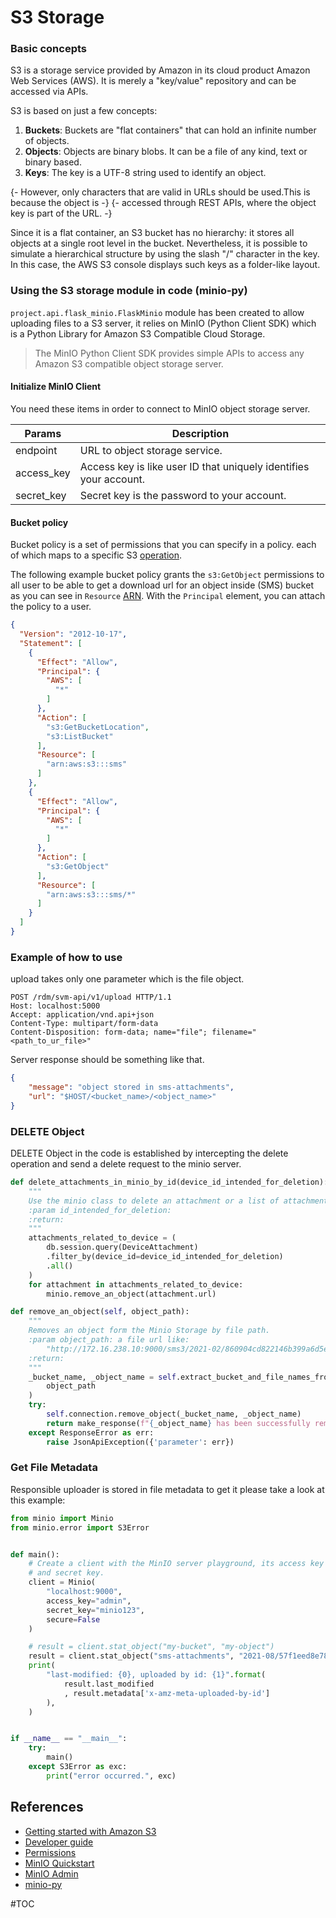 # S3 Storage

### Basic concepts

S3 is a storage service provided by Amazon in its cloud product Amazon Web Services (AWS).
It is merely a "key/value" repository and can be accessed via APIs.

S3 is based on just a few concepts:
1. **Buckets**: Buckets are "flat containers" that can hold an infinite number of objects.
2. **Objects**: Objects are binary blobs. It can be a file of any kind, text or binary based.
3. **Keys**: The key is a UTF-8 string used to identify an object.

{- However, only characters that are valid in URLs should be used.This is because the object is -} 
   {- accessed through REST APIs, where the object key is part of the URL. -}
   
Since it is a flat container, an S3 bucket has no hierarchy: it stores all objects 
at a single root level in the bucket. Nevertheless, it is possible to simulate a 
hierarchical structure by using the slash "/" character in the key. In this case, the AWS S3 
console displays such keys as a folder-like layout.

### Using the S3 storage module in code (minio-py)

`project.api.flask_minio.FlaskMinio` module has been created to allow uploading files to a S3 server,
it relies on MinIO (Python Client SDK) which is a Python Library for Amazon S3 Compatible Cloud Storage.
> The MinIO Python Client SDK provides simple APIs to access any Amazon 
> S3 compatible object storage server.

#### Initialize MinIO Client

You need these items in order to connect to MinIO object storage server.

| Params     | Description                                                      | 
| ---------- | ---------------------------------------------------------------- | 
| endpoint   | URL to object storage service.                                   | 
| access_key | Access key is like user ID that uniquely identifies your account.| 
| secret_key | Secret key is the password to your account.                      | 

#### Bucket policy

Bucket policy is a set of permissions that you can specify in a policy. each of which maps 
to a specific S3 [operation](https://docs.aws.amazon.com/AmazonS3/latest/API/API_Operations.html).

The following example bucket policy grants the `s3:GetObject` permissions to all user to be able 
to get a download url for an object inside (SMS) bucket as you can see in `Resource` [ARN](https://docs.aws.amazon.com/AmazonS3/latest/userguide/s3-arn-format.html).
With the `Principal` element, you can attach the policy to a user.

```json
{
  "Version": "2012-10-17",
  "Statement": [
    {
      "Effect": "Allow",
      "Principal": {
        "AWS": [
          "*"
        ]
      },
      "Action": [
        "s3:GetBucketLocation",
        "s3:ListBucket"
      ],
      "Resource": [
        "arn:aws:s3:::sms"
      ]
    },
    {
      "Effect": "Allow",
      "Principal": {
        "AWS": [
          "*"
        ]
      },
      "Action": [
        "s3:GetObject"
      ],
      "Resource": [
        "arn:aws:s3:::sms/*"
      ]
    }
  ]
}
```

### Example of how to use
upload takes only one parameter which is the file object.

```http 
POST /rdm/svm-api/v1/upload HTTP/1.1
Host: localhost:5000
Accept: application/vnd.api+json
Content-Type: multipart/form-data
Content-Disposition: form-data; name="file"; filename="<path_to_ur_file>"
```
Server response should be something like that.
```json
{
    "message": "object stored in sms-attachments",
    "url": "$HOST/<bucket_name>/<object_name>"
}
```
### DELETE Object

DELETE Object in the code is established by intercepting the delete operation and send a delete 
request to the minio server.
```python
def delete_attachments_in_minio_by_id(device_id_intended_for_deletion):
    """
    Use the minio class to delete an attachment or a list of attachments.
    :param id_intended_for_deletion:
    :return:
    """
    attachments_related_to_device = (
        db.session.query(DeviceAttachment)
        .filter_by(device_id=device_id_intended_for_deletion)
        .all()
    )
    for attachment in attachments_related_to_device:
        minio.remove_an_object(attachment.url)
```

```python 
def remove_an_object(self, object_path):
    """
    Removes an object form the Minio Storage by file path.
    :param object_path: a file url like:
        "http://172.16.238.10:9000/sms3/2021-02/860904cd822146b399a6d5ea48d39787.png"
    :return:
    """
    _bucket_name, _object_name = self.extract_bucket_and_file_names_from_url(
        object_path
    )
    try:
        self.connection.remove_object(_bucket_name, _object_name)
        return make_response(f"{_object_name} has been successfully removed")
    except ResponseError as err:
        raise JsonApiException({'parameter': err})

```
### Get File Metadata

Responsible uploader is stored in file metadata to get it please take a look at this example:

```python
from minio import Minio
from minio.error import S3Error


def main():
    # Create a client with the MinIO server playground, its access key
    # and secret key.
    client = Minio(
        "localhost:9000",
        access_key="admin",
        secret_key="minio123",
        secure=False
    )

    # result = client.stat_object("my-bucket", "my-object")
    result = client.stat_object("sms-attachments", "2021-08/57f1eed8e7884b0b861274a497be85c0.pdf")
    print(
        "last-modified: {0}, uploaded by id: {1}".format(
            result.last_modified
            , result.metadata['x-amz-meta-uploaded-by-id']
        ),
    )


if __name__ == "__main__":
    try:
        main()
    except S3Error as exc:
        print("error occurred.", exc)

```


## References
- [Getting started with Amazon S3](https://docs.aws.amazon.com/AmazonS3/latest/userguide/GetStartedWithS3.html)
- [Developer guide](https://docs.aws.amazon.com/AmazonS3/latest/userguide/Welcome.html)
- [Permissions](https://docs.aws.amazon.com/AmazonS3/latest/userguide/using-with-s3-actions.html)
- [MinIO Quickstart](https://docs.min.io/docs/minio-quickstart-guide.html)
- [MinIO Admin](https://docs.min.io/docs/minio-admin-complete-guide.html)
- [minio-py](https://github.com/minio/minio-py)

#TOC
